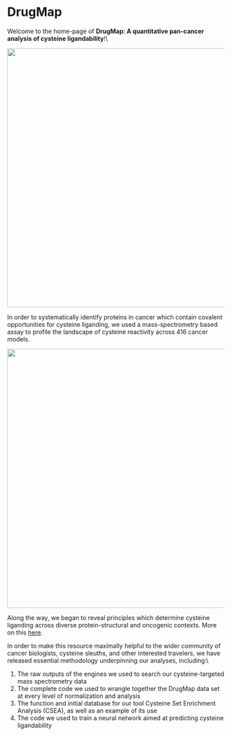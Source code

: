 # DrugMap

Welcome to the home-page of **DrugMap: A quantitative pan-cancer analysis of cysteine ligandability**!\

<p align="center">
  <img src="https://github.com/bplab-compbio/DrugMap/blob/main/src/images/circos.png" width="700" height="600">
</p>

In order to systematically identify proteins in cancer which contain covalent opportunities for cysteine liganding, we used a mass-spectrometry based assay to profile the landscape of cysteine reactivity across 416 cancer models. 

<p align="center">
  <img src="https://github.com/bplab-compbio/DrugMap/blob/main/src/images/cysteine.architecture.png"  width="600" height="600">
</p>

Along the way, we began to reveal principles which determine cysteine liganding across diverse protein-structural and oncogenic contexts. More on this [here](https://www.cell.com/cell/abstract/S0092-8674(24)00318-0#secsectitle0020).

In order to make this resource maximally helpful to the wider community of cancer biologists, cysteine sleuths, and other interested travelers, we have released essential methodology underpinning our analyses, including:\

1. The raw outputs of the engines we used to search our cysteine-targeted mass spectrometry data
2. The complete code we used to wrangle together the DrugMap data set at every level of normalization and analysis
3. The function and initial database for our tool Cysteine Set Enrichment Analysis (CSEA), as well as an example of its use
4. The code we used to train a neural network aimed at predicting cysteine ligandability
